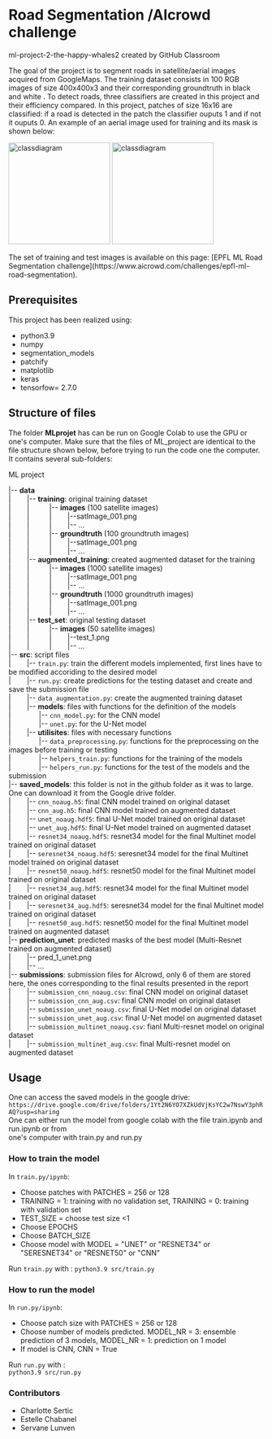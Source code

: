 # Road Segmentation /AIcrowd challenge
ml-project-2-the-happy-whales2 created by GitHub Classroom

The goal of the project is to segment roads in  satellite/aerial images acquired from GoogleMaps. 
The training dataset consists in 100 RGB images of size 400x400x3 and their corresponding groundtruth in black and white . 
To detect roads, three classifiers are created in this project and their efficiency compared. 
In this project, patches of size 16x16 are classified: if a road is detected in the patch the classifier ouputs 1 and if not it ouputs 0. 
An example of an aerial image used for training and its mask is shown below:

<p float="left">
<img src="../ML_projet/data/training/images/satImage_001.png" alt="classdiagram"  width="200" title="hover text">
<img src="../ML_projet/data/training/groundtruth/satImage_001.png"  alt="classdiagram" width="200" >
</p>
The set of training and test images is available on this page: [EPFL ML Road Segmentation challenge](https://www.aicrowd.com/challenges/epfl-ml-road-segmentation). 

## Prerequisites

This project has been realized using:
* python3.9
* numpy
* segmentation_models
* patchify
* matplotlib
* keras
* tensorfow= 2.7.0

## Structure of files

The folder **MLprojet** has can be run on Google Colab to use the GPU or one's computer. Make sure that the files of ML_project are identical to the file structure shown below, before trying to run the code one the computer.  
It contains several sub-folders:

ML project

 |-- **data**  
 |&nbsp;  &nbsp;  &nbsp;  &nbsp;  |-- **training**: original training dataset  
 |&nbsp;  &nbsp;  &nbsp;  &nbsp;  |&nbsp;  &nbsp;  &nbsp;  &nbsp;  &nbsp;  |-- **images** (100 satellite images)  
 |&nbsp;  &nbsp;  &nbsp;  &nbsp;  |&nbsp;  &nbsp;  &nbsp;  &nbsp;  &nbsp;  |&nbsp;  &nbsp;  &nbsp;  &nbsp;  |--satImage_001.png  
 |&nbsp;  &nbsp;  &nbsp;  &nbsp;  |&nbsp;  &nbsp;  &nbsp;  &nbsp;  &nbsp;  |&nbsp;  &nbsp;  &nbsp;  &nbsp;  |-- ...  
 |&nbsp;  &nbsp;  &nbsp;  &nbsp;  |&nbsp;  &nbsp;  &nbsp;  &nbsp;  &nbsp;  |-- **groundtruth** (100 groundtruth images)  
 |&nbsp;  &nbsp;  &nbsp;  &nbsp;  |&nbsp;  &nbsp;  &nbsp;  &nbsp;  &nbsp;  |&nbsp;  &nbsp;  &nbsp;  &nbsp;  |--satImage_001.png  
 |&nbsp;  &nbsp;  &nbsp;  &nbsp;  |&nbsp;  &nbsp;  &nbsp;  &nbsp;  &nbsp;  |&nbsp;  &nbsp;  &nbsp;  &nbsp;  |-- ...  
 |&nbsp;  &nbsp;  &nbsp;  &nbsp;  |-- **augmented_training**: created augmented dataset for the training  
 |&nbsp;  &nbsp;  &nbsp;  &nbsp;  |&nbsp;  &nbsp;  &nbsp;  &nbsp;  &nbsp;  |-- **images** (1000 satellite images)  
 |&nbsp;  &nbsp;  &nbsp;  &nbsp;  |&nbsp;  &nbsp;  &nbsp;  &nbsp;  &nbsp;  |&nbsp;  &nbsp;  &nbsp;  &nbsp;  |--satImage_001.png  
 |&nbsp;  &nbsp;  &nbsp;  &nbsp;  |&nbsp;  &nbsp;  &nbsp;  &nbsp;  &nbsp;  |&nbsp;  &nbsp;  &nbsp;  &nbsp;  |-- ...  
 |&nbsp;  &nbsp;  &nbsp;  &nbsp;  |&nbsp;  &nbsp;  &nbsp;  &nbsp;  &nbsp;  |-- **groundtruth**  (1000 groundtruth images)  
 |&nbsp;  &nbsp;  &nbsp;  &nbsp;  |&nbsp;  &nbsp;  &nbsp;  &nbsp;  &nbsp;  |&nbsp;  &nbsp;  &nbsp;  &nbsp;  |--satImage_001.png  
 |&nbsp;  &nbsp;  &nbsp;  &nbsp;  |&nbsp;  &nbsp;  &nbsp;  &nbsp;  &nbsp;  |&nbsp;  &nbsp;  &nbsp;  &nbsp;  |-- ...  
 |&nbsp;  &nbsp;  &nbsp;  &nbsp;  |-- **test_set**: original testing dataset   
 |&nbsp;  &nbsp;  &nbsp;  &nbsp;  |&nbsp;  &nbsp;  &nbsp;  &nbsp;  &nbsp;  |-- **images** (50 satellite images)  
 |&nbsp;  &nbsp;  &nbsp;  &nbsp;  |&nbsp;  &nbsp;  &nbsp;  &nbsp;  &nbsp;  |&nbsp;  &nbsp;  &nbsp;  &nbsp;  |--test_1.png    
 |&nbsp;  &nbsp;  &nbsp;  &nbsp;  |&nbsp;  &nbsp;  &nbsp;  &nbsp;  &nbsp;  |&nbsp;  &nbsp;  &nbsp;  &nbsp;  |-- ...    
 |-- **src**: script files  
 |&nbsp;  &nbsp; &nbsp;  &nbsp;  |-- `train.py`: train the different models implemented, first lines have to be modified accoriding to the desired model   
 |&nbsp;  &nbsp; &nbsp;  &nbsp;  |-- `run.py`: create predictions for the testing dataset and create and save the submission file    
 |&nbsp;  &nbsp; &nbsp;  &nbsp;  |-- `data_augmentation.py`: create the augmented training dataset  
 |&nbsp;  &nbsp; &nbsp;  &nbsp;  |-- **models**: files with functions for the definition of the models  
 |&nbsp;  &nbsp; &nbsp;  &nbsp;  &nbsp;  &nbsp;  &nbsp;  |-- `cnn_model.py`: for the CNN model  
 |&nbsp;  &nbsp; &nbsp;  &nbsp;  &nbsp;  &nbsp;  &nbsp;  |-- `unet.py`: for the U-Net model  
 |&nbsp;  &nbsp; &nbsp;  &nbsp;  |-- **utilisites**: files with necessary functions  
 |&nbsp;  &nbsp; &nbsp;  &nbsp;  &nbsp;  &nbsp;  &nbsp;  |-- `data_preprocessing.py`: functions for the preprocessing on the images before training or testing  
 |&nbsp;  &nbsp; &nbsp;  &nbsp;  &nbsp;  &nbsp;  &nbsp;  |-- `helpers_train.py`: functions for the training of the models   
 |&nbsp;  &nbsp; &nbsp;  &nbsp;  &nbsp;  &nbsp;  &nbsp;  |-- `helpers_run.py`: functions for the test of the models and the submission  
 |-- **saved_models**: this folder is not in the github folder as it was to large. One can download it from the Google drive folder.  
 |&nbsp;  &nbsp; &nbsp;  &nbsp;  |-- `cnn_noaug.h5`: final CNN model trained on original dataset  
 |&nbsp;  &nbsp; &nbsp;  &nbsp;  |-- `cnn_aug.h5`: final CNN model trained on augmented dataset  
 |&nbsp;  &nbsp; &nbsp;  &nbsp;  |-- `unet_noaug.hdf5`: final U-Net model trained on original dataset  
 |&nbsp;  &nbsp; &nbsp;  &nbsp;  |-- `unet_aug.hdf5`: final U-Net model trained on augmented dataset  
 |&nbsp;  &nbsp; &nbsp;  &nbsp;  |-- `resnet34_noaug.hdf5`: resnet34 model for the final Multinet model trained on original dataset   
 |&nbsp;  &nbsp; &nbsp;  &nbsp;  |-- `seresnet34_noaug.hdf5`: seresnet34 model for the final Multinet model trained on original dataset   
 |&nbsp;  &nbsp; &nbsp;  &nbsp;  |-- `resnet50_noaug.hdf5`: resnet50 model for the final Multinet model trained on original dataset   
 |&nbsp;  &nbsp; &nbsp;  &nbsp;  |-- `resnet34_aug.hdf5`: resnet34 model for the final Multinet model trained on original dataset   
 |&nbsp;  &nbsp; &nbsp;  &nbsp;  |-- `seresnet34_aug.hdf5`: seresnet34 model for the final Multinet model trained on original dataset   
 |&nbsp;  &nbsp; &nbsp;  &nbsp;  |-- `resnet50_aug.hdf5`: resnet50 model for the final Multinet model trained on augmented dataset   
 |-- **prediction_unet**: predicted masks of the best model (Multi-Resnet trained on augmented dataset)   
 |&nbsp;  &nbsp; &nbsp;  &nbsp;  |-- pred_1_unet.png    
 |&nbsp;  &nbsp; &nbsp;  &nbsp;  |--  ...   
 |-- **submissions**: submission files for AIcrowd, only 6 of them are stored here, the ones corresponding to the final results presented in the report  
 |&nbsp;  &nbsp; &nbsp;  &nbsp;  |-- `submission_cnn_noaug.csv`: final CNN model on original dataset  
 |&nbsp;  &nbsp; &nbsp;  &nbsp;  |-- `submission_cnn_aug.csv`: final CNN model on original dataset  
 |&nbsp;  &nbsp; &nbsp;  &nbsp;  |-- `submission_unet_noaug.csv`: final U-Net model on original dataset   
 |&nbsp;  &nbsp; &nbsp;  &nbsp;  |-- `submission_unet_aug.csv`: final U-Net model on augmented dataset  
 |&nbsp;  &nbsp; &nbsp;  &nbsp;  |-- `submission_multinet_noaug.csv`: fianl Multi-resnet model on original dataset       
 |&nbsp;  &nbsp; &nbsp;  &nbsp;  |-- `submission_multinet_aug.csv`: final Multi-resnet model on augmented dataset  
  
## Usage 
One can access the saved models in the google drive:
`https://drive.google.com/drive/folders/1Yt2N6YO7XZkUdVjKsYC2w7NswY3phRAQ?usp=sharing`  
One can either run the model from google colab with the file train.ipynb and run.ipynb or from  
one's computer with train.py and run.py
### How to train the model
In `train.py/ipynb`:  
* Choose patches with PATCHES = 256 or 128  
* TRAINING = 1: training with no validation set, TRAINING = 0: training with validation set  
* TEST_SIZE = choose test size <1  
* Choose EPOCHS  
* Choose BATCH_SIZE  
* Choose model with MODEL = "UNET" or "RESNET34" or "SERESNET34" or "RESNET50" or "CNN"  

Run `train.py` with :
`python3.9 src/train.py`

### How to run the model  
In `run.py/ipynb`:  
* Choose patch size with PATCHES = 256 or 128  
* Choose number of models predicted. MODEL_NR = 3: ensemble prediction of 3 models, MODEL_NR = 1: prediction on 1 model  
* If model is CNN, CNN = True   

Run `run.py` with :  
`python3.9 src/run.py`  


### Contributors 

* Charlotte Sertic
* Estelle Chabanel
* Servane Lunven
